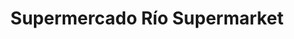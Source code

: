 ---
title: "Supermercado Río Supermarket"
url: /caracas/supermercado-rio-supermarket/
shop: supermercado
---